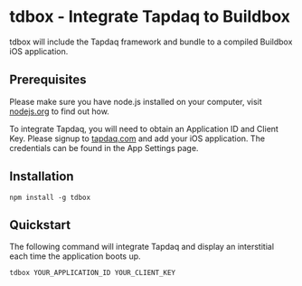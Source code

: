 # tdbox - Integrate Tapdaq to Buildbox

tdbox will include the Tapdaq framework and bundle to a compiled Buildbox
iOS application.

## Prerequisites

Please make sure you have node.js installed on your computer, visit
[nodejs.org](https://nodejs.org/) to find out how.

To integrate Tapdaq, you will need to obtain an Application ID and
Client Key. Please signup to [tapdaq.com](https://tapdaq.com) and add
your iOS application. The credentials can be found in the App Settings
page.

## Installation

    npm install -g tdbox

## Quickstart

The following command will integrate Tapdaq and display an interstitial
each time the application boots up. 

    tdbox YOUR_APPLICATION_ID YOUR_CLIENT_KEY

